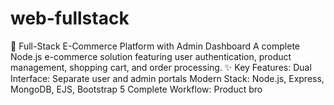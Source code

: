 # web-fullstack
🚀 Full-Stack E-Commerce Platform with Admin Dashboard A complete Node.js e-commerce solution featuring user authentication, product management, shopping cart, and order processing.  ✨ Key Features:  Dual Interface: Separate user and admin portals  Modern Stack: Node.js, Express, MongoDB, EJS, Bootstrap 5  Complete Workflow: Product bro
